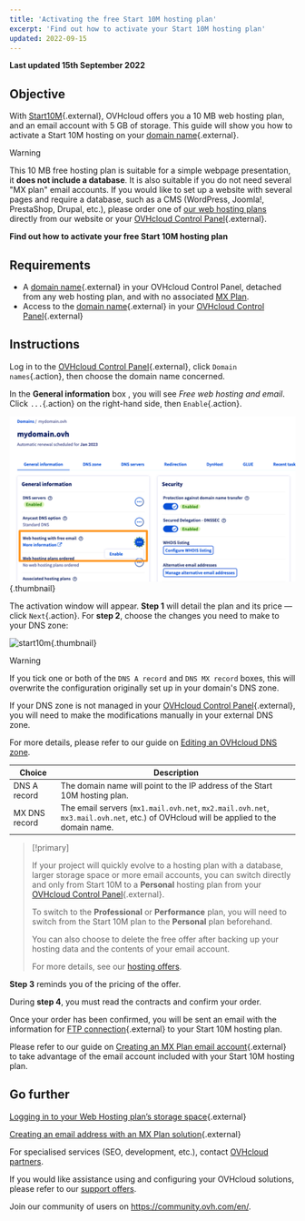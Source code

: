 ```yaml
---
title: 'Activating the free Start 10M hosting plan'
excerpt: 'Find out how to activate your Start 10M hosting plan'
updated: 2022-09-15
---
```


**Last updated 15th September 2022**

## Objective

With [Start10M](https://www.ovhcloud.com/en-ie/domains/free-web-hosting/){.external}, OVHcloud offers you a 10 MB web hosting plan, and an email account with 5 GB of storage. This guide will show you how to activate a Start 10M hosting on your [domain name](https://www.ovhcloud.com/en-ie/domains/){.external}.

> [!warning]
>
> This 10 MB free hosting plan is suitable for a simple webpage presentation, it **does not include a database**.
> It is also suitable if you do not need several "MX plan" email accounts. 
> If you would like to set up a website with several pages and require a database, such as a CMS (WordPress, Joomla!, PrestaShop, Drupal, etc.), please order one of [our web hosting plans](https://www.ovhcloud.com/en-ie/web-hosting/) directly from our website or your [OVHcloud Control Panel](https://www.ovh.com/auth/?action=gotomanager&from=https://www.ovh.ie/&ovhSubsidiary=ie){.external}.
>

**Find out how to activate your free Start 10M hosting plan**

## Requirements

- A [domain name](https://www.ovhcloud.com/en-ie/domains/){.external} in your OVHcloud Control Panel, detached from any web hosting plan, and with no associated [MX Plan](/pages/web/emails/email_generalities).
- Access to the [domain name](https://www.ovhcloud.com/en-ie/domains/){.external} in your [OVHcloud Control Panel](https://www.ovh.com/auth/?action=gotomanager&from=https://www.ovh.ie/&ovhSubsidiary=ie){.external}

## Instructions

Log in to the [OVHcloud Control Panel](https://www.ovh.com/auth/?action=gotomanager&from=https://www.ovh.ie/&ovhSubsidiary=ie){.external}, click `Domain names`{.action}, then choose the domain name concerned.

In the **General information** box , you will see *Free web hosting and email*. Click `...`{.action} on the right-hand side, then `Enable`{.action}.

![start10m](images/start10m-step1-01.png){.thumbnail}

The activation window will appear. **Step 1** will detail the plan and its price — click `Next`{.action}. For **step 2**, choose the changes you need to make to your DNS zone:

![start10m](images/start10m-step1-02.png){.thumbnail}

> [!warning]
>
> If you tick one or both of the `DNS A record` and `DNS MX record` boxes, this will overwrite the configuration originally set up in your domain's DNS zone.
>
> If your DNS zone is not managed in your [OVHcloud Control Panel](https://www.ovh.com/auth/?action=gotomanager&from=https://www.ovh.ie/&ovhSubsidiary=ie){.external}, you will need to make the modifications manually in your external DNS zone.
>
> For more details, please refer to our guide on [Editing an OVHcloud DNS zone](/pages/web/domains/dns_zone_edit).
>

| Choice                                       	| Description                                                                                                               								|
|--------------------------------------------	|-----------------------------------------------------------------------------------------------------------------------------------------------------------|
| DNS A record                         	| The domain name will point to the IP address of the Start 10M hosting plan.                                               								|
| MX DNS record 	| The email servers (`mx1.mail.ovh.net`, `mx2.mail.ovh.net`, `mx3.mail.ovh.net`, etc.) of OVHcloud will be applied to the domain name. 	|

> [!primary]
>
> If your project will quickly evolve to a hosting plan with a database, larger storage space or more email accounts, you can switch directly and only from Start 10M to a **Personal** hosting plan from your [OVHcloud Control Panel](https://www.ovh.com/auth/?action=gotomanager&from=https://www.ovh.ie/&ovhSubsidiary=ie){.external}.
>
> To switch to the **Professional** or **Performance** plan, you will need to switch from the Start 10M plan to the **Personal** plan beforehand.
>
> You can also choose to delete the free offer after backing up your hosting data and the contents of your email account.
>
> For more details, see our [hosting offers](https://www.ovhcloud.com/en-ie/web-hosting/).
>

**Step 3** reminds you of the pricing of the offer. 

During **step 4**, you must read the contracts and confirm your order.

Once your order has been confirmed, you will be sent an email with the information for [FTP connection](/pages/web/hosting/ftp_connection){.external} to your Start 10M hosting plan.

Please refer to our guide on [Creating an MX Plan email account](/pages/web/emails/email_creation){.external} to take advantage of the email account included with your Start 10M hosting plan.

## Go further

[Logging in to your Web Hosting plan’s storage space](/pages/web/hosting/ftp_connection){.external}

[Creating an email address with an MX Plan solution](/pages/web/emails/email_creation){.external}

For specialised services (SEO, development, etc.), contact [OVHcloud partners](https://partner.ovhcloud.com/en-ie/).

If you would like assistance using and configuring your OVHcloud solutions, please refer to our [support offers](https://www.ovhcloud.com/en-ie/support-levels/).

Join our community of users on <https://community.ovh.com/en/>.
